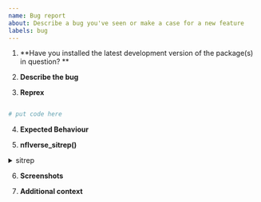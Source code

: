 ```yaml
---
name: Bug report
about: Describe a bug you've seen or make a case for a new feature
labels: bug
---
```

<!-- If you have a question, please don't use this form. Instead, ask in the nflverse Discord server:  https://discord.com/invite/5Er2FBnnQa -->


<!-- Please fill in the following questions -->

1. **Have you installed the latest development version of the package(s) in question? **
<!-- use `nflverse::nflverse_update(devel = TRUE)` to do this efficiently -->

2. **Describe the bug**
<!--A clear and concise description of what the bug is.-->

3. **Reprex**
<!-- Please provide a short, reproducible example of the code you're trying to run. -->
<!-- For more on reprexes, check out https://reprex.tidyverse.org -->

```r

# put code here

```

4. **Expected Behaviour**
<!-- A clear and concise description of what you expected to happen. -->

5. **nflverse_sitrep()**

<!-- Please copy the output of `nflverse_sitrep()` AFTER running the reprex example locally -->

<details>
  <summary> sitrep </summary>
  
  ```r
  # nflverse_sitrep() goes here

  ```
</details>

6. **Screenshots**
<!-- If applicable/helpful for your problem -->

7. **Additional context**

<!-- If applicable -->

